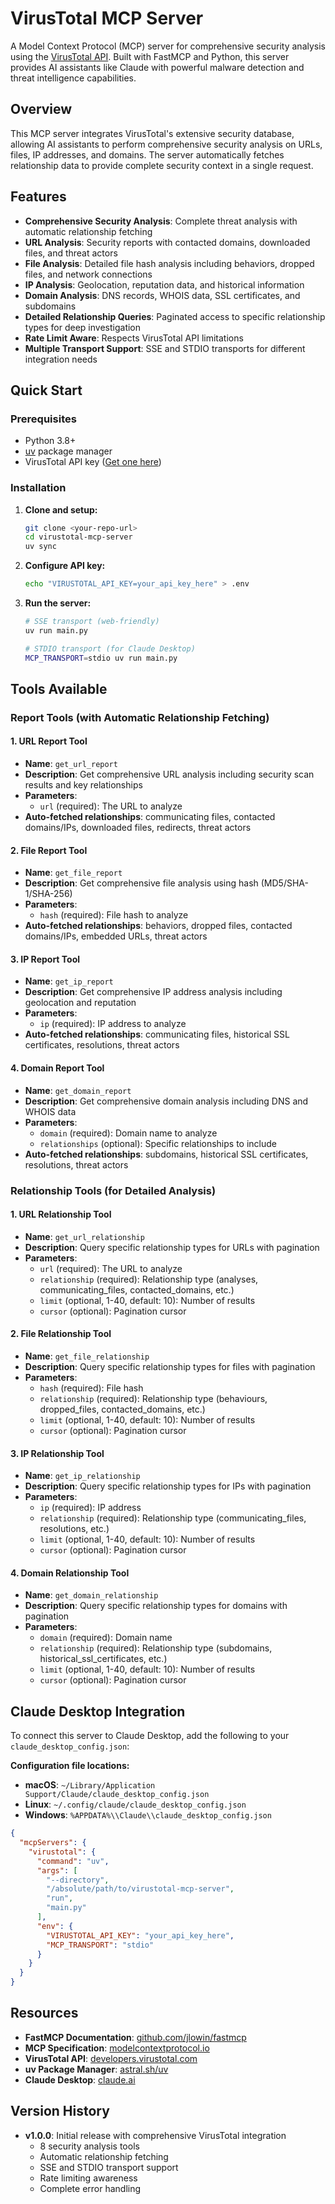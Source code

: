 # VirusTotal MCP Server

A Model Context Protocol (MCP) server for comprehensive security analysis using the [VirusTotal API](https://www.virustotal.com/). Built with FastMCP and Python, this server provides AI assistants like Claude with powerful malware detection and threat intelligence capabilities.

## Overview

This MCP server integrates VirusTotal's extensive security database, allowing AI assistants to perform comprehensive security analysis on URLs, files, IP addresses, and domains. The server automatically fetches relationship data to provide complete security context in a single request.

## Features

- **Comprehensive Security Analysis**: Complete threat analysis with automatic relationship fetching
- **URL Analysis**: Security reports with contacted domains, downloaded files, and threat actors
- **File Analysis**: Detailed file hash analysis including behaviors, dropped files, and network connections
- **IP Analysis**: Geolocation, reputation data, and historical information
- **Domain Analysis**: DNS records, WHOIS data, SSL certificates, and subdomains
- **Detailed Relationship Queries**: Paginated access to specific relationship types for deep investigation
- **Rate Limit Aware**: Respects VirusTotal API limitations
- **Multiple Transport Support**: SSE and STDIO transports for different integration needs

## Quick Start

### Prerequisites

- Python 3.8+
- [uv](https://astral.sh/uv) package manager
- VirusTotal API key ([Get one here](https://www.virustotal.com/gui/my-apikey))

### Installation

1. **Clone and setup:**
   ```bash
   git clone <your-repo-url>
   cd virustotal-mcp-server
   uv sync
   ```

2. **Configure API key:**
   ```bash
   echo "VIRUSTOTAL_API_KEY=your_api_key_here" > .env
   ```

3. **Run the server:**
   ```bash
   # SSE transport (web-friendly)
   uv run main.py
   
   # STDIO transport (for Claude Desktop)
   MCP_TRANSPORT=stdio uv run main.py
   ```

## Tools Available

### Report Tools (with Automatic Relationship Fetching)

#### 1. URL Report Tool
- **Name**: `get_url_report`
- **Description**: Get comprehensive URL analysis including security scan results and key relationships
- **Parameters**:
  - `url` (required): The URL to analyze
- **Auto-fetched relationships**: communicating files, contacted domains/IPs, downloaded files, redirects, threat actors

#### 2. File Report Tool
- **Name**: `get_file_report` 
- **Description**: Get comprehensive file analysis using hash (MD5/SHA-1/SHA-256)
- **Parameters**:
  - `hash` (required): File hash to analyze
- **Auto-fetched relationships**: behaviors, dropped files, contacted domains/IPs, embedded URLs, threat actors

#### 3. IP Report Tool
- **Name**: `get_ip_report`
- **Description**: Get comprehensive IP address analysis including geolocation and reputation
- **Parameters**:
  - `ip` (required): IP address to analyze  
- **Auto-fetched relationships**: communicating files, historical SSL certificates, resolutions, threat actors

#### 4. Domain Report Tool
- **Name**: `get_domain_report`
- **Description**: Get comprehensive domain analysis including DNS and WHOIS data
- **Parameters**:
  - `domain` (required): Domain name to analyze
  - `relationships` (optional): Specific relationships to include
- **Auto-fetched relationships**: subdomains, historical SSL certificates, resolutions, threat actors

### Relationship Tools (for Detailed Analysis)

#### 1. URL Relationship Tool
- **Name**: `get_url_relationship`
- **Description**: Query specific relationship types for URLs with pagination
- **Parameters**:
  - `url` (required): The URL to analyze
  - `relationship` (required): Relationship type (analyses, communicating_files, contacted_domains, etc.)
  - `limit` (optional, 1-40, default: 10): Number of results
  - `cursor` (optional): Pagination cursor

#### 2. File Relationship Tool  
- **Name**: `get_file_relationship`
- **Description**: Query specific relationship types for files with pagination
- **Parameters**:
  - `hash` (required): File hash
  - `relationship` (required): Relationship type (behaviours, dropped_files, contacted_domains, etc.)
  - `limit` (optional, 1-40, default: 10): Number of results
  - `cursor` (optional): Pagination cursor

#### 3. IP Relationship Tool
- **Name**: `get_ip_relationship`  
- **Description**: Query specific relationship types for IPs with pagination
- **Parameters**:
  - `ip` (required): IP address
  - `relationship` (required): Relationship type (communicating_files, resolutions, etc.)
  - `limit` (optional, 1-40, default: 10): Number of results
  - `cursor` (optional): Pagination cursor

#### 4. Domain Relationship Tool
- **Name**: `get_domain_relationship`
- **Description**: Query specific relationship types for domains with pagination  
- **Parameters**:
  - `domain` (required): Domain name
  - `relationship` (required): Relationship type (subdomains, historical_ssl_certificates, etc.)
  - `limit` (optional, 1-40, default: 10): Number of results
  - `cursor` (optional): Pagination cursor

## Claude Desktop Integration

To connect this server to Claude Desktop, add the following to your `claude_desktop_config.json`:

**Configuration file locations:**
- **macOS**: `~/Library/Application Support/Claude/claude_desktop_config.json`
- **Linux**: `~/.config/claude/claude_desktop_config.json`  
- **Windows**: `%APPDATA%\\Claude\\claude_desktop_config.json`

```json
{
  "mcpServers": {
    "virustotal": {
      "command": "uv",
      "args": [
        "--directory",
        "/absolute/path/to/virustotal-mcp-server",
        "run",
        "main.py"
      ],
      "env": {
        "VIRUSTOTAL_API_KEY": "your_api_key_here",
        "MCP_TRANSPORT": "stdio"
      }
    }
  }
}
```

## Resources

- **FastMCP Documentation**: [github.com/jlowin/fastmcp](https://github.com/jlowin/fastmcp)
- **MCP Specification**: [modelcontextprotocol.io](https://modelcontextprotocol.io)
- **VirusTotal API**: [developers.virustotal.com](https://developers.virustotal.com)
- **uv Package Manager**: [astral.sh/uv](https://astral.sh/uv)
- **Claude Desktop**: [claude.ai](https://claude.ai)

## Version History

- **v1.0.0**: Initial release with comprehensive VirusTotal integration
  - 8 security analysis tools
  - Automatic relationship fetching
  - SSE and STDIO transport support
  - Rate limiting awareness
  - Complete error handling